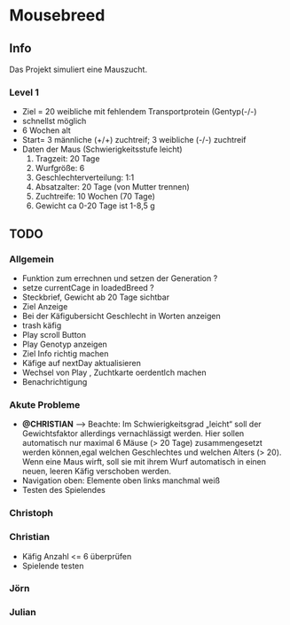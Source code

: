 # Mousebreed

## Info

Das Projekt simuliert eine Mauszucht.

### Level 1
- Ziel = 20 weibliche mit fehlendem Transportprotein (Gentyp(-/-) 
- schnellst möglich 
- 6 Wochen  alt
- Start= 3 männliche (+/+) zuchtreif; 3 weibliche (-/-) zuchtreif
- Daten der Maus (Schwierigkeitsstufe leicht)
    1. Tragzeit: 20 Tage
    2. Wurfgröße: 6
    3. Geschlechterverteilung: 1:1
    4. Absatzalter: 20 Tage (von Mutter trennen)
    5. Zuchtreife: 10 Wochen (70 Tage)
    6. Gewicht ca 0-20 Tage ist 1-8,5 g

## TODO

### Allgemein
- Funktion zum errechnen und setzen der Generation ?
- setze currentCage in loadedBreed ?
- Steckbrief, Gewicht ab 20 Tage sichtbar 
- Ziel Anzeige
- Bei der Käfigubersicht Geschlecht in Worten anzeigen
- trash käfig 
- Play scroll Button
- Play Genotyp anzeigen
- Ziel Info richtig machen
- Käfige auf nextDay aktualisieren
- Wechsel von Play , Zuchtkarte oerdentlch machen
- Benachrichtigung 

### Akute Probleme
- **@CHRISTIAN** --> Beachte: Im Schwierigkeitsgrad „leicht“ soll der Gewichtsfaktor allerdings vernachlässigt werden. 
 Hier sollen automatisch nur maximal 6 Mäuse (> 20 Tage) zusammengesetzt werden können,egal welchen Geschlechtes und welchen Alters (> 20). 
 Wenn eine Maus wirft, soll sie mit ihrem Wurf automatisch in einen neuen, leeren Käfig verschoben werden.
- Navigation oben: Elemente oben links manchmal weiß
- Testen des Spielendes

### Christoph

### Christian
- Käfig Anzahl <= 6 überprüfen
- Spielende testen 

### Jörn


### Julian